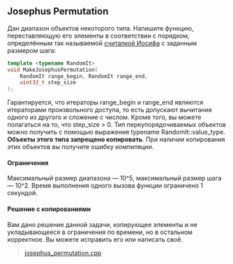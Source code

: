 ## Josephus Permutation

Дан диапазон объектов некоторого типа. Напишите функцию, переставляющую его элементы в соответствии с
порядком, определённым так называемой [считалкой Иосифа](https://ru.wikipedia.org/wiki/%D0%97%D0%B0%D0%B4%D0%B0%D1%87%D0%B0_%D0%98%D0%BE%D1%81%D0%B8%D1%84%D0%B0_%D0%A4%D0%BB%D0%B0%D0%B2%D0%B8%D1%8F) с заданным размером шага:

```cpp
template <typename RandomIt>
void MakeJosephusPermutation(
    RandomIt range_begin, RandomIt range_end,
    uint32_t step_size
);
```

Гарантируется, что итераторы range_begin и range_end являются итераторами произвольного доступа,
то есть допускают вычитание одного из другого и сложение с числом. Кроме того, вы можете полагаться на
то, что step_size > 0. Тип переупорядочиваемых объектов можно получить с помощью выражения typename
RandomIt::value_type. **Объекты этого типа запрещено копировать**. При наличии копирования этих объектов
вы получите ошибку компиляции.

#### Ограничения

Максимальный размер диапазона — 10^5, максимальный размер шага — 10^2. Время выполнения одного
вызова функции ограничено 1 секундой.

#### Решение с копированиями

Вам дано решение данной задачи, копирующее элементы и не укладывающееся в ограничения по времени,
но в остальном корректное. Вы можете исправить его или написать своё.

> [josephus_permutation.cpp](https://d3c33hcgiwev3.cloudfront.net/ZEjC7YNdROCIwu2DXXTgLg_55cac981187c48b182abcb899353d0d8_josephus_permutation.cpp?Expires=1636848000&Signature=WpgZX6Vna3a3bADjxgbOZTDc907UC9ggZIOZJd0Tepy7QwBAQr9Pp8npLWK0MLlRB-MOP4qAbgXt-SMGzDWwAWktAjEkSsjlSSpgmPbTaevGwixT1JMEopjRUaBuHGaBpbKtKGpdAj5uWLRFj5TYMQNbk0zgmqdviEVgS~XHxXk_&Key-Pair-Id=APKAJLTNE6QMUY6HBC5A)
